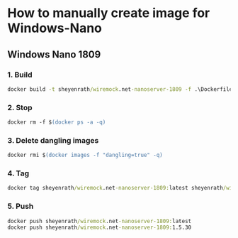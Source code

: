 # How to manually create image for Windows-Nano

## Windows Nano 1809

### 1. Build

``` cmd
docker build -t sheyenrath/wiremock.net-nanoserver-1809 -f .\Dockerfile.nanoserver-1809 .
```

### 2. Stop
``` ps
docker rm -f $(docker ps -a -q)
```

### 3. Delete dangling images

``` ps
docker rmi $(docker images -f "dangling=true" -q)
```

### 4. Tag

``` cmd
docker tag sheyenrath/wiremock.net-nanoserver-1809:latest sheyenrath/wiremock.net-nanoserver-1809:1.5.30
```

### 5. Push

``` cmd
docker push sheyenrath/wiremock.net-nanoserver-1809:latest
docker push sheyenrath/wiremock.net-nanoserver-1809:1.5.30
```